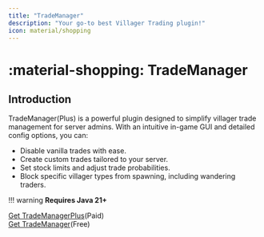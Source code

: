 ```yaml
---
title: "TradeManager"
description: "Your go-to best Villager Trading plugin!"
icon: material/shopping
---
```


# :material-shopping: TradeManager

## Introduction

TradeManager(Plus) is a powerful plugin designed to simplify villager trade management for server admins. With an intuitive in-game GUI and detailed config options, you can:

* Disable vanilla trades with ease.
* Create custom trades tailored to your server.
* Set stock limits and adjust trade probabilities.
* Block specific villager types from spawning, including wandering traders.

!!! warning
    **Requires Java 21+**

[Get TradeManagerPlus](https://www.spigotmc.org/resources/trademanagerplus-1-20-x-1-21-5-villager-trade-control-custom-item-support.122864/)(Paid)  
[Get TradeManager](https://www.spigotmc.org/resources/trademanager-1-20-x-1-21-5-villager-trade-control-custom-item-support.117737/)(Free)